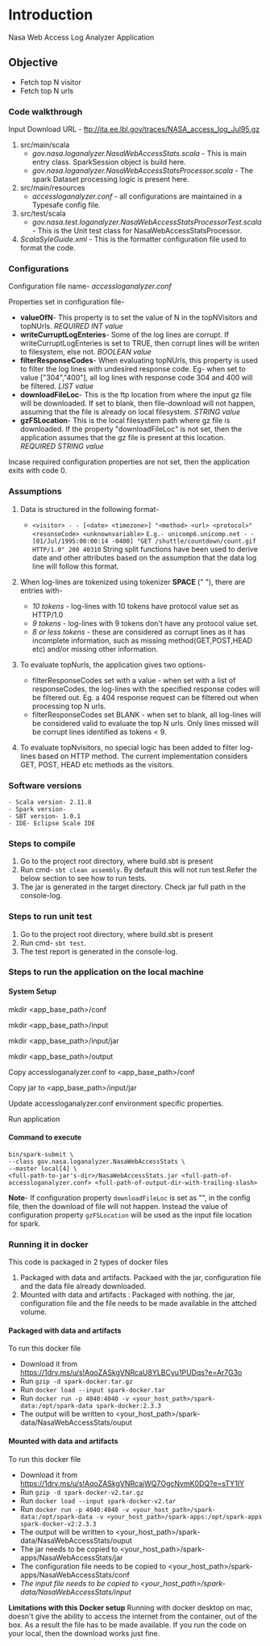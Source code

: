 # Introduction
Nasa Web Access Log Analyzer Application

## Objective
- Fetch top N visitor
- Fetch top N urls

### Code walkthrough
Input Download URL - ftp://ita.ee.lbl.gov/traces/NASA_access_log_Jul95.gz	
1. src/main/scala
	* *gov.nasa.loganalyzer.NasaWebAccessStats.scala* - This is main entry class. SparkSession object is build here.
	* *gov.nasa.loganalyzer.NasaWebAccessStatsProcessor.scala* - The spark Dataset processing logic is present here.
2. src/main/resources
	* *accessloganalyzer.conf* - all configurations are maintained in a Typesafe config file.
3. src/test/scala
	* *gov.nasa.test.loganalyzer.NasaWebAccessStatsProcessorTest.scala* - This is the Unit test class for NasaWebAccessStatsProcessor.
4. *ScalaSyleGuide.xml* - This is the formatter configuration file used to format the code.

### Configurations
Configuration file name- *accessloganalyzer.conf*

Properties set in configuration file-
- **valueOfN**- This property is to set the value of N in the topNVisitors and topNUrls. *REQUIRED INT value*
- **writeCurruptLogEnteries**- Some of the log lines are corrupt. If writeCurruptLogEnteries is set to TRUE, then corrupt lines will be writen to filesystem, else not. *BOOLEAN value*
- **filterResponseCodes**- When evaluating topNUrls, this property is used to filter the log lines with undesired response code. Eg- when set to value ["304","400"], all log lines with response code 304 and 400 will be filtered. *LIST value*
- **downloadFileLoc**- This is the ftp location from where the input gz file will be downloaded. If set to blank, then file-download will not happen, assuming that the file is already on local filesystem. *STRING value*
- **gzFSLocation**- This is the local filesystem path where gz file is downloaded. If the property "downloadFileLoc" is not set, then the application assumes that the gz file is present at this location. *REQUIRED STRING value*
	
Incase required configuration properties are not set, then the application exits with code 0.

### Assumptions
1. Data is structured in the following format- 
	* `<visitor> - - [<date> <timezone>] "<method> <url> <protocol>" <resonseCode> <unknownvariable>`
  	  `E.g.- unicomp6.unicomp.net - - [01/Jul/1995:00:00:14 -0400] "GET /shuttle/countdown/count.gif HTTP/1.0" 200 40310`
  	  String split functions have been used to derive date and other attributes based on the assumption that the data log line will follow this format.

2. When log-lines are tokenized using tokenizer **SPACE** (" "), there are entries with-
	* *10 tokens* - log-lines with 10 tokens have protocol value set as HTTP/1.0
	* *9 tokens* - log-lines with 9 tokens don't have any protocol value set.
	* *8 or less tokens* - these are considered as corrupt lines as it has incomplete information, such as missing method(GET,POST,HEAD etc) and/or missing other information.
	
3. To evaluate topNurls, the application gives two options-
	* filterResponseCodes set with a value - when set with a list of responseCodes, the log-lines with the specified response codes will be filtered out. Eg. a 404 response request can be filtered out when processing top N urls.
	* filterResponseCodes set BLANK - when set to blank, all log-lines will be considered valid to evaluate the top N urls. Only lines missed will be corrupt lines identified as tokens < 9.
   
4. To evaluate topNvisitors, no special logic has been added to filter log-lines based on HTTP method. The current implementation considers GET, POST, HEAD etc methods as the visitors. 
   
### Software versions
	- Scala version- 2.11.8
	- Spark version- 
	- SBT version- 1.0.1
	- IDE- Eclipse Scale IDE
	
### Steps to compile
1. Go to the project root directory, where build.sbt is present
2. Run cmd- `sbt clean assembly`. By default this will not run test.Refer the below section to see how to run tests.
3. The jar is generated in the target directory. Check jar full path in the console-log.


### Steps to run unit test
1. Go to the project root directory, where build.sbt is present
2. Run cmd- `sbt test`.
3. The test report is generated in the console-log.

### Steps to run the application on the local machine
#### System Setup
mkdir <app_base_path>/conf

mkdir <app_base_path>/input

mkdir <app_base_path>/input/jar

mkdir <app_base_path>/output
	
	
Copy accessloganalyzer.conf to <app_base_path>/conf

Copy jar to <app_base_path>/input/jar

Update accessloganalyzer.conf environment specific properties.

Run application

#### Command to execute	
```
bin/spark-submit \
--class gov.nasa.loganalyzer.NasaWebAccessStats \
--master local[4] \
<full-path-to-jar's-dir>/NasaWebAccessStats.jar <full-path-of-accessloganalyzer.conf> <full-path-of-output-dir-with-trailing-slash>
```

**Note**- If configuration property `downloadFileLoc` is set as "", in the config file, then the download of file will not happen. Instead the value of configuration property `gzFSLocation` will be used as the input file location for spark.

### Running it in docker
This code is packaged in 2 types of docker files
1. Packaged with data and artifacts. Packaed with the jar, configuration file and the data file already downloaded.
2. Mounted with data and artifacts : Packaged with nothing. the jar, configuration file and the file needs to be made available in the attched volume.

#### Packaged with data and artifacts
To run this docker file
- Download it from https://1drv.ms/u/s!AqoZASkgVNRcaU8YLBCyu1PUDqs?e=Ar7G3o
- Run `gzip -d spark-docker.tar.gz`
- Run `docker load --input spark-docker.tar`
- Run `docker run -p 4040:4040 -v <your_host_path>/spark-data:/opt/spark-data spark-docker:2.3.3`
- The output will be written to <your_host_path>/spark-data/NasaWebAccessStats/ouput
	
#### Mounted with data and artifacts
To run this docker file
- Download it from https://1drv.ms/u/s!AqoZASkgVNRcajWQ7OgcNvmK0DQ?e=sTY1IY
- Run `gzip -d spark-docker-v2.tar.gz`
- Run `docker load --input spark-docker-v2.tar`
- Run `docker run -p 4040:4040 -v <your_host_path>/spark-data:/opt/spark-data -v <your_host_path>/spark-apps:/opt/spark-apps spark-docker-v2:2.3.3`
- The output will be written to <your_host_path>/spark-data/NasaWebAccessStats/ouput
- The jar needs to be copied to <your_host_path>/spark-apps/NasaWebAccessStats/jar
- The configuration file needs to be copied to <your_host_path>/spark-apps/NasaWebAccessStats/conf
- *The input file needs to be copied to <your_host_path>/spark-data/NasaWebAccessStats/input*
	
**Limitations with this Docker setup**
Running with docker desktop on mac, doesn't give the ability to access the internet from the container, out of the box. As a result the file has to be made available. If you run the code on your local, then the download works just fine.



